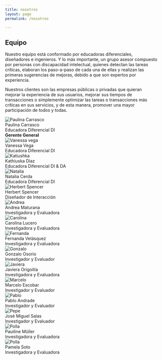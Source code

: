 ```yaml
---
title: nosotros
layout: page
permalink: /nosotros

---
```


<h2>Equipo</h2>

<p>Nuestro equipo está conformado por educadoras diferenciales, diseñadores e ingenieros. Y lo más importante, un grupo asesor compuesto por personas con discapacidad intelectual, quienes detectan las tareas críticas, elaboran los paso-a-paso de cada una de ellas y realizan las primeras sugerencias de mejoras, debido a que son expertos por experiencia.</p>

<p>Nuestros clientes son las empresas públicas o privadas que quieran mejorar la experiencia de sus usuarios, mejorar sus tiempos de transacciones o simplemente optimizar las tareas o transacciones más críticas en sus servicios, y de esta manera, promover una mayor participación de todos y todas.</p>

<div class ='grid'>
	<div class="col">
		<img src="{{ site.baseurl }}/assets/img/perfil-paulina.png" alt="Paulina Carrasco" class="img-profile">
		<div class="name">Paulina Carrasco<br><span class='title'>Educadora Diferencial DI<br><strong>Gerente General</strong></span></div>
	</div>	
	<div class="col">
		<img src="{{ site.baseurl }}/assets/img/perfil-vanessa.png" alt="Vanessa vega" class="img-profile">
		<div class="name">Vanessa Vega<br><span class='title'>Educadora Diferencial DI</span></div>
	</div>
	<div class="col">
		<img src="{{ site.baseurl }}/assets/img/perfil-katiushka.png" alt="Katiushka" class="img-profile">
		<div class="name">Kathiuska Díaz<br><span class='title'>Educadora Diferencial DI & DA</span></div>
	</div>
	<div class="col">
		<img src="{{ site.baseurl }}/assets/img/perfil-natalia.png" alt="Natalia" class="img-profile">
		<div class="name">Natalia Cerda<br><span class='title'>Educadora Diferencial DI</span></div>
	</div>
	<div class="col">
		<img src="{{ site.baseurl }}/assets/img/perfil-herbert.png" alt="Herbert Spencer" class="img-profile">
		<div class="name">Herbert Spencer<br><span class='title'>Diseñador de Interacción</span></div>
	</div>
	<div class="col">
		<img src="{{ site.baseurl }}/assets/img/perfil-andrea.png" alt="Andrea" class="img-profile">
		<div class="name">Andrea Maturana<br><span class='title'>Investigadora y Evaluadora</span></div>
	</div>
	<div class="col">
		<img src="{{ site.baseurl }}/assets/img/perfil-caro.png" alt="Carolina" class="img-profile">
		<div class="name">Carolina Lucero<br><span class='title'>Investigadora y Evaluadora</span></div>
	</div>
	<div class="col">
		<img src="{{ site.baseurl }}/assets/img/perfil-fernanda.png" alt="Fernanda" class="img-profile">
		<div class="name">Fernanda Velásquez<br><span class='title'>Investigadora y Evaluadora</span></div>
	</div>
	<div class="col">
		<img src="{{ site.baseurl }}/assets/img/perfil-gonzalo.png" alt="Gonzalo" class="img-profile">
		<div class="name">Gonzalo Osorio<br><span class='title'>Investigador y Evaluador</span></div>
	</div>
	<div class="col">
		<img src="{{ site.baseurl }}/assets/img/perfil-javiera.png" alt="Javiera" class="img-profile">
		<div class="name">Javiera Origoitía<br><span class='title'>Investigadora y Evaluadora</span></div>
	</div>
	<div class="col">
		<img src="{{ site.baseurl }}/assets/img/perfil-marcelo.png" alt="Marcelo" class="img-profile">
		<div class="name">Marcelo Escobar<br><span class='title'>Investigador y Evaluador</span></div>
	</div>
	<div class="col">
		<img src="{{ site.baseurl }}/assets/img/perfil-pablo.png" alt="Pablo" class="img-profile">
		<div class="name">Pablo Andrade<br><span class='title'>Investigador y Evaluador</span></div>
	</div>
	<div class="col">
		<img src="{{ site.baseurl }}/assets/img/perfil-pepe.png" alt="Pepe" class="img-profile">
		<div class="name">José Miguel Salas<br><span class='title'>Investigador y Evaluador</span></div>
	</div>
	<div class="col">
		<img src="{{ site.baseurl }}/assets/img/perfil-polla.png" alt="Polla" class="img-profile">
		<div class="name">Pauiline Müller<br><span class='title'>Investigadora y Evaluadora</span></div>
	</div>
	<div class="col">
		<img src="{{ site.baseurl }}/assets/img/perfil-pamela.png" alt="Polla" class="img-profile">
		<div class="name">Pamela Soto<br><span class='title'>Investigadora y Evaluadora</span></div>
	</div>
	<!--
	<div class="col">
		<img src="{{ site.baseurl }}/assets/img/perfil-polla.png" alt="Polla" class="img-profile">
		<div class="name">Valeria <br><span class='title'>Investigadora y Evaluadora</span></div>
	</div> -->
</div>


